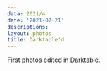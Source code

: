 ```yaml
---
data: 2021/4
date: '2021-07-21'
descriptions:
layout: photos
title: Darktable'd
---
```


First photos edited in [Darktable](https://www.darktable.org/).